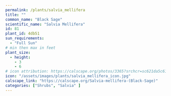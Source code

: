 ```yaml
---
permalink: /plants/salvia_mellifera
title: ""
common_name: "Black Sage"
scientific_name: "Salvia Mellifera"
id: 81
plant_id: 4db51
sun_requirements:
  - "Full Sun"
# min then max in feet
plant_size:
  - height: 
    - 3
    - 6
# icon attribution: https://calscape.org/photos/3365?srchcr=sc621da5c615288 
icon: "/assets/images/plants/salvia_mellifera_icon.jpg" 
calscape_link: "https://calscape.org/Salvia-mellifera-(Black-Sage)"
categories: ["Shrubs", "Salvia" ]
---
```


